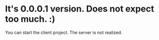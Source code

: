 # It's 0.0.0.1 version. Does not expect too much. :)
You can start the client project. The server is not realized.
